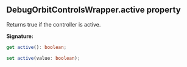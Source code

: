 
## DebugOrbitControlsWrapper.active property

Returns true if the controller is active.

**Signature:**

```typescript
get active(): boolean;

set active(value: boolean);
```
